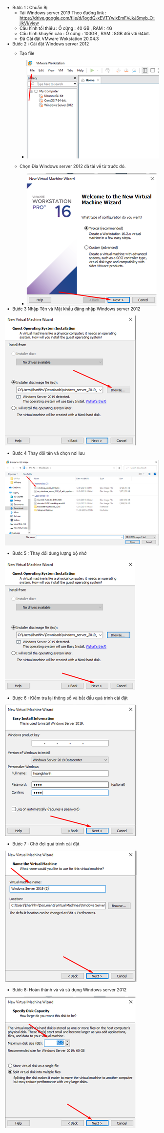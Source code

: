 - Bước 1 : Chuẩn Bị 
    + Tải Windows server 2019 Theo đường link : https://drive.google.com/file/d/1ogdQ-xEVTYwlxEmFVJkJ6myb_O-jlkVi/view 
    + Cấu hình tối thiểu : Ổ cứng : 40 GB , RAM : 4G
    + Cấu hình khuyến cáo : Ổ cứng : 100GB , RAM : 8GB đối với 64bit.
    + Đã Cài đặt VMware Wokstation 20.04.3
- Bước 2 : Cài đặt Windows server 2012
   + Tạo file
        - <img src = "../img/Screenshot_1.png">
        
    + Chọn Đĩa Windows server 2012 đã tải về từ trước đó.
        - <img src = "../img/Screenshot_2.png">
- Bước 3 Nhập Tên và Mật khẩu đăng nhập Windows server 2012
<img src = "../img/Screenshot_3.png">

- Bước 4 Thay đổi tên và chọn nơi lưu
<img src = "../img/Screenshot_4.png">

- Bước 5 : Thay đổi dung lượng bộ nhớ 
<img src = "../img/Screenshot_5.png">

- Bược 6 : Kiểm tra lại thông số và bắt đầu quá trình cài đặt
<img src = "../img/Screenshot_6.png">

- Bược 7 : Chờ đợi quá trình cài đặt 
<img src = "../img/Screenshot_7.png">

- Bước 8: Hoàn thành và và sử dụng Windows server 2012
<img src = "../img/Screenshot_8.png">
